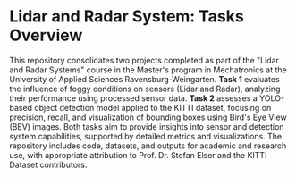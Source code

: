 # Lidar and Radar System: Tasks Overview

This repository consolidates two projects completed as part of the "Lidar and Radar Systems" course in the Master's program in Mechatronics at the University of Applied Sciences Ravensburg-Weingarten. **Task 1** evaluates the influence of foggy conditions on sensors (Lidar and Radar), analyzing their performance using processed sensor data. **Task 2** assesses a YOLO-based object detection model applied to the KITTI dataset, focusing on precision, recall, and visualization of bounding boxes using Bird's Eye View (BEV) images. Both tasks aim to provide insights into sensor and detection system capabilities, supported by detailed metrics and visualizations. The repository includes code, datasets, and outputs for academic and research use, with appropriate attribution to Prof. Dr. Stefan Elser and the KITTI Dataset contributors.

